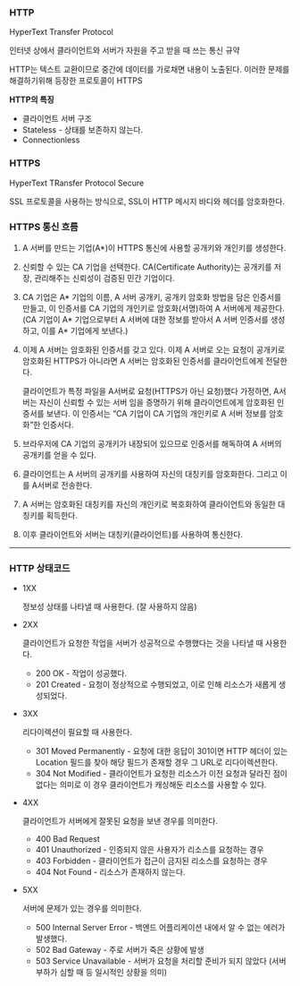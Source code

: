 ### HTTP

HyperText Transfer Protocol

인터넷 상에서 클라이언트와 서버가 자원을 주고 받을 때 쓰는 통신 규약

HTTP는 텍스트 교환이므로 중간에 데이터를 가로채면 내용이 노출된다. 이러한 문제를 해결하기위해 등장한 프로토콜이 HTTPS

**HTTP의 특징**

- 클라이언트 서버 구조
- Stateless - 상태를 보존하지 않는다.
- Connectionless

### HTTPS

HyperText TRansfer Protocol Secure

SSL 프로토콜을 사용하는 방식으로, SSL이 HTTP 메시지 바디와 헤더를 암호화한다.

### HTTPS 통신 흐름

1. A 서버를 만드는 기업(A*)이 HTTPS 통신에 사용할 공개키와 개인키를 생성한다.
2. 신뢰할 수 있는 CA 기업을 선택한다. CA(Certificate Authority)는 공개키를 저장, 관리해주는 신뢰성이 검증된 민간 기업이다.
3. CA 기업은 A* 기업의 이름, A 서버 공개키, 공개키 암호화 방법을 담은 인증서를 만들고, 이 인증서를 CA 기업의 개인키로 암호화(서명)하여 A 서버에게 제공한다. (CA 기업이 A* 기업으로부터 A 서버에 대한 정보를 받아서 A 서버 인증서를 생성하고, 이를 A* 기업에게 보낸다.)
4. 이제 A 서버는 암호화된 인증서를 갖고 있다. 이제 A 서버로 오는 요청이 공개키로 암호화된 HTTPS가 아니라면 A 서버는 암호화된 인증서를 클라이언트에게 전달한다. 
    
    클라이언트가 특정 파일을 A서버로 요청(HTTPS가 아닌 요청)했다 가정하면, A서버는 자신이 신뢰할 수 있는 서버 임을 증명하기 위해 클라이언트에게 암호화된 인증서를 보낸다. 이 인증서는 “CA 기업이 CA 기업의 개인키로 A 서버 정보를 암호화”한 인증서다.
    
5. 브라우저에 CA 기업의 공개키가 내장되어 있으므로 인증서를 해독하여 A 서버의 공개키를 얻을 수 있다.
6. 클라이언트는 A 서버의 공개키를 사용하여 자신의 대칭키를 암호화한다. 그리고 이를 A서버로 전송한다.
7. A 서버는 암호화된 대칭키를 자신의 개인키로 복호화하여 클라이언트와 동일한 대칭키를 획득한다.
8. 이후 클라이언트와 서버는 대칭키(클라이언트)를 사용하여 통신한다.

---

### HTTP 상태코드

- 1XX
    
    정보성 상태를 나타낼 때 사용한다. (잘 사용하지 않음)
    
- 2XX
    
    클라이언트가 요청한 작업을 서버가 성공적으로 수행했다는 것을 나타낼 때 사용한다.
    
    - 200 OK - 작업이 성공했다.
    - 201 Created - 요청이 정상적으로 수행되었고, 이로 인해 리소스가 새롭게 생성되었다.
- 3XX
    
    리다이렉션이 필요할 때 사용한다.
    
    - 301 Moved Permanently - 요청에 대한 응답이 301이면 HTTP 헤더이 있는 Location 필드를 찾아 해당 필드가 존재할 경우 그 URL로 리다이렉션한다.
    - 304 Not Modified - 클라이언트가 요청한 리소스가 이전 요청과 달라진 점이 없다는 의미로 이 경우 클라이언트가 캐싱해둔 리소스를 사용할 수 있다.
- 4XX
    
    클라이언트가 서버에게 잘못된 요청을 보낸 경우를 의미한다.
    
    - 400 Bad Request
    - 401 Unauthorized - 인증되지 않은 사용자가 리소스를 요청하는 경우
    - 403 Forbidden - 클라이언트가 접근이 금지된 리소스를 요청하는 경우
    - 404 Not Found - 리소스가 존재하지 않는다.
- 5XX
    
    서버에 문제가 있는 경우를 의미한다.
    
    - 500 Internal Server Error - 백엔드 어플리케이션 내에서 알 수 없는 에러가 발생했다.
    - 502 Bad Gateway - 주로 서버가 죽은 상황에 발생
    - 503 Service Unavailable - 서버가 요청을 처리할 준비가 되지 않았다 (서버 부하가 심할 때 등 일시적인 상황을 의미)
